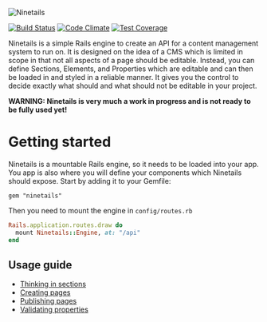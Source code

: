 ![Ninetails](http://i.imgur.com/jv28Kg3.png)

[![Build Status](https://travis-ci.org/iZettle/ninetails.svg)](https://travis-ci.org/iZettle/ninetails)
[![Code Climate](https://codeclimate.com/github/iZettle/ninetails/badges/gpa.svg)](https://codeclimate.com/github/iZettle/ninetails)
[![Test Coverage](https://codeclimate.com/github/iZettle/ninetails/badges/coverage.svg)](https://codeclimate.com/github/iZettle/ninetails/coverage)

Ninetails is a simple Rails engine to create an API for a content management system to run on. It is designed on the idea of a CMS which is limited in scope in that not all aspects of a page should be editable. Instead, you can define Sections, Elements, and Properties which are editable and can then be loaded in and styled in a reliable manner. It gives you the control to decide exactly what should and what should not be editable in your project.

**WARNING: Ninetails is very much a work in progress and is not ready to be fully used yet!**

# Getting started

Ninetails is a mountable Rails engine, so it needs to be loaded into your app. You app is also where you will define your components which Ninetails should expose. Start by adding it to your Gemfile:

```
gem "ninetails"
```

Then you need to mount the engine in `config/routes.rb`

```ruby
Rails.application.routes.draw do
  mount Ninetails::Engine, at: "/api"
end
```

## Usage guide

* [Thinking in sections](https://github.com/iZettle/ninetails/wiki/Thinking-in-sections)
* [Creating pages](https://github.com/iZettle/ninetails/wiki/Creating-pages)
* [Publishing pages](https://github.com/iZettle/ninetails/wiki/Publishing-pages)
* [Validating properties](https://github.com/iZettle/ninetails/wiki/Validating-properties)
